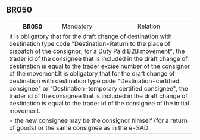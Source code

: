 ## BR050
<table>
 <tr>
  <th>
   BR050
  </th>
  <td>
   Mandatory
  </td>
  <td>
   Relation
  </td>
 </tr>
 <tr>
  <td colspan="3">
   It is obligatory that for the draft change of destination with destination type code "Destination-Return to the place of dispatch of the consignor, for a Duty Paid B2B movement", the trader id of the consignee that is included in the draft change of destination is equal to the trader excise number of the consignor of the movement.It is obligatory that for the draft change of destination with destination type code "Destination-certified consignee" or "Destination-temporary certified consignee", the trader id of the consignee that is included in the draft change of destination is equal to the trader id of the consignee of the initial movement.
  </td>
 </tr>
 <tr>
  <td colspan="3">
   - the new consignee may be the consignor himself (for a return of goods) or the same consignee as in the e-SAD.
  </td>
 </tr>
</table>
